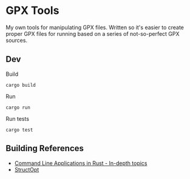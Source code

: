 # GPX Tools

My own tools for manipulating GPX files. Written so it's easier to create proper GPX files for running based on a series of not-so-perfect GPX sources.

## Dev

Build

```
cargo build
```

Run

```
cargo run
```

Run tests

```
cargo test
```

## Building References

* [Command Line Applications in Rust - In-depth topics](https://rust-cli.github.io/book/in-depth/index.html)
* [StructOpt](https://docs.rs/structopt/latest/structopt/)
